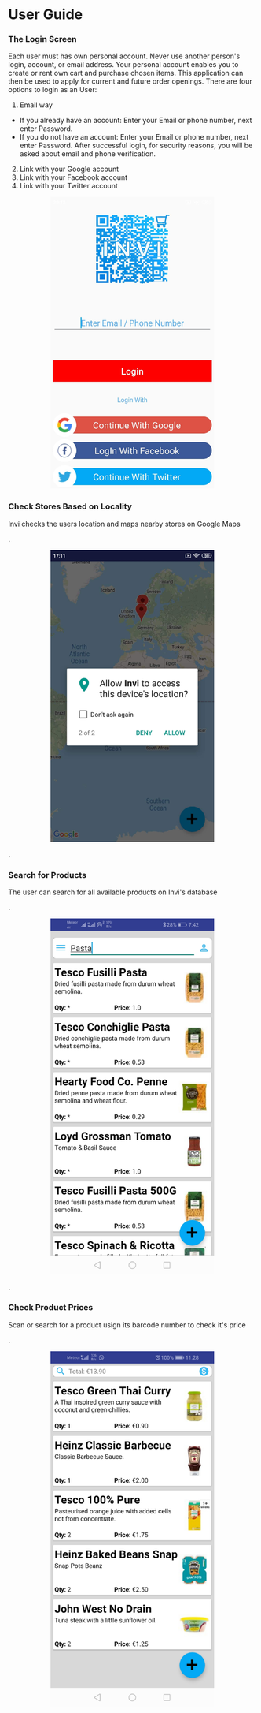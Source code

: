 # User Guide


### The Login Screen



Each user must has own personal account. Never use another person's login, account, or email address. 
Your personal account enables you to create or rent own cart and purchase chosen items. This application can then be used to apply for current and future order openings.
There are four options to login as an User:
        
1. Email way
- If you already have an account: Enter your Email or phone number, next enter Password.
- If you do not have an account:  Enter your Email or phone number, next enter Password. 
After successful login, for security reasons, you will be asked about email and phone verification.

2. Link with your Google account
3. Link with your Facebook account
4. Link with your Twitter account

<p align="center">
<img src="https://github.com/Bartekm1996/Invi/blob/master/docs/_pages/images/login.jpg" width="333">
</p>


### Check Stores Based on Locality



Invi checks the users location and maps nearby stores on Google Maps


.
<p align="center">
<img src="https://github.com/Bartekm1996/Invi/blob/master/docs/_pages/images/maps.jpg" width="333">
</p>


.

### Search for Products


The user can search for all available products on Invi's database


.
<p align="center">
<img src="https://github.com/Bartekm1996/Invi/blob/master/docs/_pages/images/search.jpg" width="333">
</p>


.

### Check Product Prices


Scan or search for a product usign its barcode number to check it's price

.
<p align="center">
<img src="https://github.com/Bartekm1996/Invi/blob/master/docs/_pages/images/items1.jpg" width="333">
</P>        
